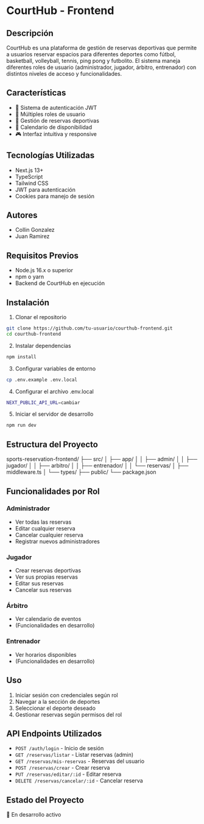 # CourtHub - Frontend

## Descripción
CourtHub es una plataforma de gestión de reservas deportivas que permite a usuarios reservar espacios para diferentes deportes como fútbol, basketball, volleyball, tennis, ping pong y futbolito. El sistema maneja diferentes roles de usuario (administrador, jugador, árbitro, entrenador) con distintos niveles de acceso y funcionalidades.

## Características
- 🔐 Sistema de autenticación JWT
- 👥 Múltiples roles de usuario
- 🏃 Gestión de reservas deportivas
- 📅 Calendario de disponibilidad
- 🎮 Interfaz intuitiva y responsive

## Tecnologías Utilizadas
- Next.js 13+
- TypeScript
- Tailwind CSS
- JWT para autenticación
- Cookies para manejo de sesión

## Autores
- Collin Gonzalez
- Juan Ramirez

## Requisitos Previos
- Node.js 16.x o superior
- npm o yarn
- Backend de CourtHub en ejecución

## Instalación

1. Clonar el repositorio

```bash
git clone https://github.com/tu-usuario/courthub-frontend.git
cd courthub-frontend
```

2. Instalar dependencias

```bash
npm install
```

3. Configurar variables de entorno

```bash
cp .env.example .env.local
```

4. Configurar el archivo .env.local

```bash
NEXT_PUBLIC_API_URL=cambiar
```

5. Iniciar el servidor de desarrollo

```bash
npm run dev
```

## Estructura del Proyecto

sports-reservation-frontend/
├── src/
│ ├── app/
│ │ ├── admin/
│ │ ├── jugador/ 
│ │ ├── arbitro/ 
│ │ ├── entrenador/
│ │ └── reservas/ 
│ ├── middleware.ts
│ └── types/
├── public/
└── package.json


## Funcionalidades por Rol

### Administrador
- Ver todas las reservas
- Editar cualquier reserva
- Cancelar cualquier reserva
- Registrar nuevos administradores

### Jugador
- Crear reservas deportivas
- Ver sus propias reservas
- Editar sus reservas
- Cancelar sus reservas

### Árbitro
- Ver calendario de eventos
- (Funcionalidades en desarrollo)

### Entrenador
- Ver horarios disponibles
- (Funcionalidades en desarrollo)

## Uso
1. Iniciar sesión con credenciales según rol
2. Navegar a la sección de deportes
3. Seleccionar el deporte deseado
4. Gestionar reservas según permisos del rol


## API Endpoints Utilizados
- `POST /auth/login` - Inicio de sesión
- `GET /reservas/listar` - Listar reservas (admin)
- `GET /reservas/mis-reservas` - Reservas del usuario
- `POST /reservas/crear` - Crear reserva
- `PUT /reservas/editar/:id` - Editar reserva
- `DELETE /reservas/cancelar/:id` - Cancelar reserva

## Estado del Proyecto
🚧 En desarrollo activo